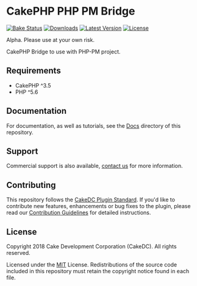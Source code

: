 CakePHP PHP PM Bridge
===================

[![Bake Status](https://secure.travis-ci.org/CakeDC/cakephp-phppm.png?branch=master)](http://travis-ci.org/CakeDC/cakephp-phppm)
[![Downloads](https://poser.pugx.org/CakeDC/cakephp-phppm/d/total.png)](https://packagist.org/packages/CakeDC/cakephp-phppm)
[![Latest Version](https://poser.pugx.org/CakeDC/cakephp-phppm/v/stable.png)](https://packagist.org/packages/CakeDC/cakephp-phppm)
[![License](https://poser.pugx.org/CakeDC/cakephp-phppm/license.svg)](https://packagist.org/packages/CakeDC/cakephp-phppm)

Alpha. Please use at your own risk.

CakePHP Bridge to use with PHP-PM project.

Requirements
------------

* CakePHP ^3.5
* PHP ^5.6

Documentation
-------------

For documentation, as well as tutorials, see the [Docs](Docs/Home.md) directory of this repository.

Support
-------

Commercial support is also available, [contact us](https://www.cakedc.com/contact) for more information.

Contributing
------------

This repository follows the [CakeDC Plugin Standard](https://www.cakedc.com/plugin-standard). If you'd like to contribute new features, enhancements or bug fixes to the plugin, please read our [Contribution Guidelines](https://www.cakedc.com/contribution-guidelines) for detailed instructions.

License
-------

Copyright 2018 Cake Development Corporation (CakeDC). All rights reserved.

Licensed under the [MIT](http://www.opensource.org/licenses/mit-license.php) License. Redistributions of the source code included in this repository must retain the copyright notice found in each file.
